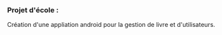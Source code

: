 ### Projet d'école : 

Création d'une appliation android pour la gestion de livre et d'utilisateurs.
